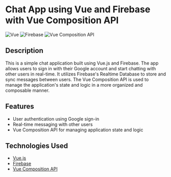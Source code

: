 # Chat App using Vue and Firebase with Vue Composition API

![Vue](https://img.shields.io/badge/Vue-2.6.14-green.svg)
![Firebase](https://img.shields.io/badge/Firebase-8.0.0-yellow.svg)
![Vue Composition API](https://img.shields.io/badge/Vue_Composition_API-1.0.0-blue.svg)

## Description

This is a simple chat application built using Vue.js and Firebase. The app allows users to sign in with their Google account and start chatting with other users in real-time. It utilizes Firebase's Realtime Database to store and sync messages between users. The Vue Composition API is used to manage the application's state and logic in a more organized and composable manner.

## Features

- User authentication using Google sign-in
- Real-time messaging with other users
- Vue Composition API for managing application state and logic

## Technologies Used

- [Vue.js](https://vuejs.org/)
- [Firebase](https://firebase.google.com/)
- [Vue Composition API](https://v3.vuejs.org/api/composition-api.html)

